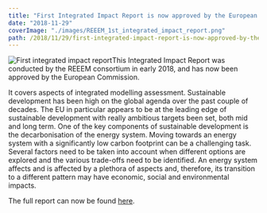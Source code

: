 ```yaml
---
title: "First Integrated Impact Report is now approved by the European Commission"
date: "2018-11-29"
coverImage: "./images/REEEM_1st_integrated_impact_report.png"
path: /2018/11/29/first-integrated-impact-report-is-now-approved-by-the-european-commission/
---
```


![First integrated impact report](./images/REEEM_1st_integrated_impact_report-300x193.png)This Integrated Impact Report was conducted by the REEEM consortium in early 2018, and has now been approved by the European Commission.

It covers aspects of integrated modelling assessment. Sustainable development has been high on the global agenda over the past couple of decades. The EU in particular appears to be at the leading edge of sustainable development with really ambitious targets been set, both mid and long term. One of the key components of sustainable development is the decarbonisation of the energy system. Moving towards an energy system with a significantly low carbon footprint can be a challenging task. Several factors need to be taken into account when different options are explored and the various trade-offs need to be identified. An energy system affects and is affected by a plethora of aspects and, therefore, its transition to a different pattern may have economic, social and environmental impacts.

The full report can now be found [here](https://www.reeem.org/wp-content/uploads/2018/10/D1.2-First-Integrated-Impact-Report.pdf).

